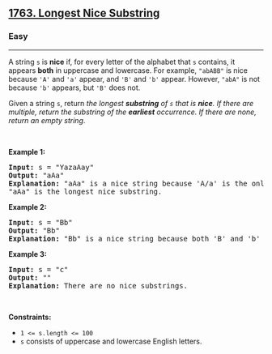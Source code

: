 <h2><a href="https://leetcode.com/problems/longest-nice-substring/">1763. Longest Nice Substring</a></h2><h3>Easy</h3><hr><div><p>A string <code>s</code> is <strong>nice</strong> if, for every letter of the alphabet that <code>s</code> contains, it appears <strong>both</strong> in uppercase and lowercase. For example, <code>"abABB"</code> is nice because <code>'A'</code> and <code>'a'</code> appear, and <code>'B'</code> and <code>'b'</code> appear. However, <code>"abA"</code> is not because <code>'b'</code> appears, but <code>'B'</code> does not.</p>

<p>Given a string <code>s</code>, return <em>the longest <strong>substring</strong> of <code>s</code> that is <strong>nice</strong>. If there are multiple, return the substring of the <strong>earliest</strong> occurrence. If there are none, return an empty string</em>.</p>

<p>&nbsp;</p>
<p><strong class="example">Example 1:</strong></p>

<pre><strong>Input:</strong> s = "YazaAay"
<strong>Output:</strong> "aAa"
<strong>Explanation: </strong>"aAa" is a nice string because 'A/a' is the only letter of the alphabet in s, and both 'A' and 'a' appear.
"aAa" is the longest nice substring.
</pre>

<p><strong class="example">Example 2:</strong></p>

<pre><strong>Input:</strong> s = "Bb"
<strong>Output:</strong> "Bb"
<strong>Explanation:</strong> "Bb" is a nice string because both 'B' and 'b' appear. The whole string is a substring.
</pre>

<p><strong class="example">Example 3:</strong></p>

<pre><strong>Input:</strong> s = "c"
<strong>Output:</strong> ""
<strong>Explanation:</strong> There are no nice substrings.
</pre>

<p>&nbsp;</p>
<p><strong>Constraints:</strong></p>

<ul>
	<li><code>1 &lt;= s.length &lt;= 100</code></li>
	<li><code>s</code> consists of uppercase and lowercase English letters.</li>
</ul>
</div>